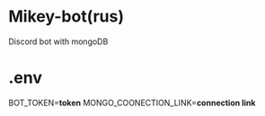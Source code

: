 # Mikey-bot(rus)
Discord bot with mongoDB
# .env

BOT_TOKEN=**token**
MONGO_COONECTION_LINK=**connection link**

